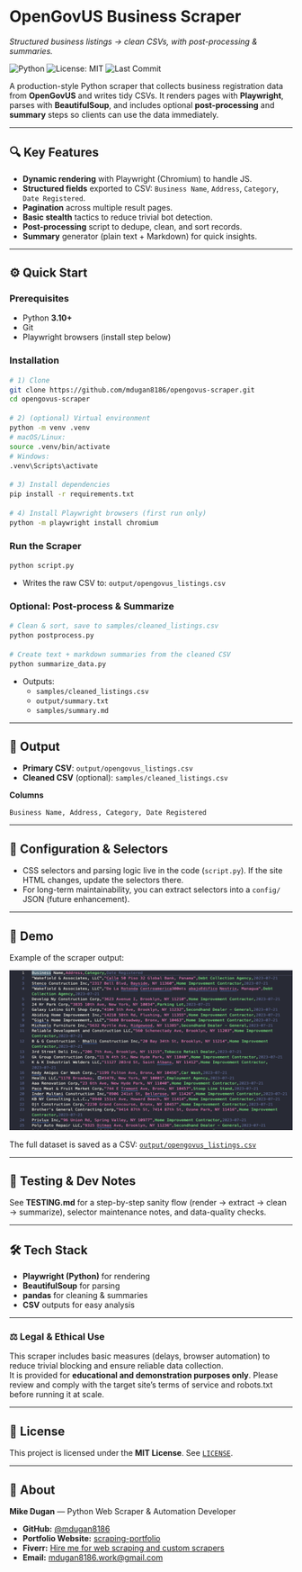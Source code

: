 # OpenGovUS Business Scraper

_Structured business listings → clean CSVs, with post-processing & summaries._

![Python](https://img.shields.io/badge/python-3.10%2B-blue)
![License: MIT](https://img.shields.io/badge/License-MIT-green.svg)
![Last Commit](https://img.shields.io/github/last-commit/mdugan8186/opengovus-scraper)

A production-style Python scraper that collects business registration data from **OpenGovUS** and writes tidy CSVs. It renders pages with **Playwright**, parses with **BeautifulSoup**, and includes optional **post-processing** and **summary** steps so clients can use the data immediately.

---

## 🔍 Key Features

- **Dynamic rendering** with Playwright (Chromium) to handle JS.
- **Structured fields** exported to CSV: `Business Name`, `Address`, `Category`, `Date Registered`.
- **Pagination** across multiple result pages.
- **Basic stealth** tactics to reduce trivial bot detection.
- **Post-processing** script to dedupe, clean, and sort records.
- **Summary** generator (plain text + Markdown) for quick insights.

---

## ⚙️ Quick Start

### Prerequisites

- Python **3.10+**
- Git
- Playwright browsers (install step below)

### Installation

```bash
# 1) Clone
git clone https://github.com/mdugan8186/opengovus-scraper.git
cd opengovus-scraper

# 2) (optional) Virtual environment
python -m venv .venv
# macOS/Linux:
source .venv/bin/activate
# Windows:
.venv\Scripts\activate

# 3) Install dependencies
pip install -r requirements.txt

# 4) Install Playwright browsers (first run only)
python -m playwright install chromium
```

### Run the Scraper

```bash
python script.py
```

- Writes the raw CSV to: `output/opengovus_listings.csv`

### Optional: Post-process & Summarize

```bash
# Clean & sort, save to samples/cleaned_listings.csv
python postprocess.py

# Create text + markdown summaries from the cleaned CSV
python summarize_data.py
```

- Outputs:
  - `samples/cleaned_listings.csv`
  - `output/summary.txt`
  - `samples/summary.md`

---

## 📁 Output

- **Primary CSV**: `output/opengovus_listings.csv`
- **Cleaned CSV** (optional): `samples/cleaned_listings.csv`

**Columns**

```
Business Name, Address, Category, Date Registered
```

---

## 🧩 Configuration & Selectors

- CSS selectors and parsing logic live in the code (`script.py`). If the site HTML changes, update the selectors there.
- For long-term maintainability, you can extract selectors into a `config/` JSON (future enhancement).

---

## 🎥 Demo

Example of the scraper output:

![OpenGovUS Output](media/opengovus-scraper.png)

The full dataset is saved as a CSV: [`output/opengovus_listings.csv`](output/opengovus_listings.csv)

---

## 🧪 Testing & Dev Notes

See **TESTING.md** for a step-by-step sanity flow (render → extract → clean → summarize), selector maintenance notes, and data-quality checks.

---

## 🛠️ Tech Stack

- **Playwright (Python)** for rendering
- **BeautifulSoup** for parsing
- **pandas** for cleaning & summaries
- **CSV** outputs for easy analysis

---

### ⚖️ Legal & Ethical Use

This scraper includes basic measures (delays, browser automation) to reduce trivial blocking and ensure reliable data collection.  
It is provided for **educational and demonstration purposes only**. Please review and comply with the target site’s terms of service and robots.txt before running it at scale.

---

## 📄 License

This project is licensed under the **MIT License**. See [`LICENSE`](./LICENSE).

---

## 👤 About

**Mike Dugan** — Python Web Scraper & Automation Developer

- **GitHub:** [@mdugan8186](https://github.com/mdugan8186)
- **Portfolio Website:** [scraping-portfolio](https://mdugan8186.github.io/scraping-portfolio/)
- **Fiverr:** [Hire me for web scraping and custom scrapers](https://www.fiverr.com/mdugan8186)
- **Email:** [mdugan8186.work@gmail.com](mailto:mdugan8186.work@gmail.com)
